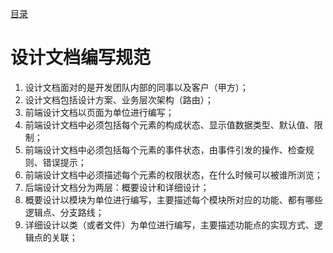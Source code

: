 [目录](./)
# 设计文档编写规范

1. 设计文档面对的是开发团队内部的同事以及客户（甲方）；
2. 设计文档包括设计方案、业务层次架构（路由）；
3. 前端设计文档以页面为单位进行编写；
4. 前端设计文档中必须包括每个元素的构成状态、显示值数据类型、默认值、限制；
5. 前端设计文档中必须包括每个元素的事件状态，由事件引发的操作、检查规则、错误提示；
6. 前端设计文档中必须描述每个元素的权限状态，在什么时候可以被谁所浏览；
7. 后端设计文档分为两层：概要设计和详细设计；
8. 概要设计以模块为单位进行编写，主要描述每个模块所对应的功能、都有哪些逻辑点、分支路线；
9. 详细设计以类（或者文件）为单位进行编写，主要描述功能点的实现方式、逻辑点的关联；
